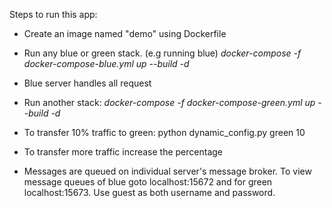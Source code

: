 Steps to run this app:
- Create an image named "demo" using Dockerfile

- Run any blue or green stack. (e.g running blue)
   _docker-compose -f docker-compose-blue.yml up --build -d_

-  Blue server handles all request

- Run another stack:
   _docker-compose -f docker-compose-green.yml up --build -d_  

- To transfer 10% traffic to green:
   python dynamic_config.py green 10

- To transfer more traffic increase the percentage

- Messages are queued on individual server's message broker. To view message queues of blue goto localhost:15672 and for green localhost:15673. Use guest as both username and password.
